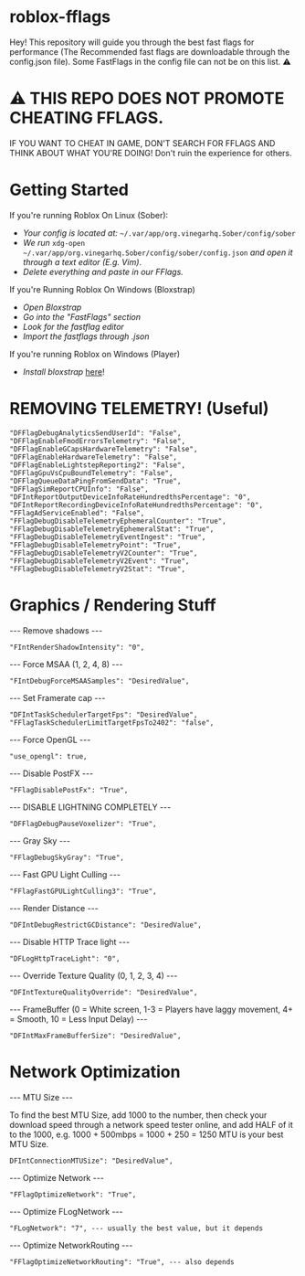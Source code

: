 # roblox-fflags

Hey! This repository will guide you through the best fast flags for performance (The Recommended fast flags are downloadable through the config.json file). Some FastFlags in the config file can not be on this list. ⚠️

# ⚠️ THIS REPO DOES NOT PROMOTE CHEATING FFLAGS. 
IF YOU WANT TO CHEAT IN GAME, DON'T SEARCH FOR FFLAGS AND THINK ABOUT WHAT YOU'RE DOING! Don't ruin the experience for others.

# Getting Started
If you're running Roblox On Linux (Sober):

- *Your config is located at:* ```~/.var/app/org.vinegarhq.Sober/config/sober```
- *We run* ```xdg-open ~/.var/app/org.vinegarhq.Sober/config/sober/config.json``` *and open it through a text editor (E.g. Vim)*.
- *Delete everything and paste in our FFlags.*

If you're Running Roblox On Windows (Bloxstrap)

- *Open Bloxstrap*
- *Go into the "FastFlags" section*
- *Look for the fastflag editor*
- *Import the fastflags through .json*

If you're running Roblox on Windows (Player)

- *Install bloxstrap* [here](https://github.com/bloxstraplabs/bloxstrap)!

# REMOVING TELEMETRY! (Useful)

```
"DFFlagDebugAnalyticsSendUserId": "False",
"DFFlagEnableFmodErrorsTelemetry": "False",
"DFFlagEnableGCapsHardwareTelemetry": "False",
"DFFlagEnableHardwareTelemetry": "False",
"DFFlagEnableLightstepReporting2": "False",
"DFFlagGpuVsCpuBoundTelemetry": "False",
"DFFlagQueueDataPingFromSendData": "True",
"DFFlagSimReportCPUInfo": "False",
"DFIntReportOutputDeviceInfoRateHundredthsPercentage": "0",
"DFIntReportRecordingDeviceInfoRateHundredthsPercentage": "0",
"FFlagAdServiceEnabled": "False",
"FFlagDebugDisableTelemetryEphemeralCounter": "True",
"FFlagDebugDisableTelemetryEphemeralStat": "True",
"FFlagDebugDisableTelemetryEventIngest": "True",
"FFlagDebugDisableTelemetryPoint": "True",
"FFlagDebugDisableTelemetryV2Counter": "True",
"FFlagDebugDisableTelemetryV2Event": "True",
"FFlagDebugDisableTelemetryV2Stat": "True",
```
# Graphics / Rendering Stuff
--- Remove shadows ---

```
"FIntRenderShadowIntensity": "0",
```

--- Force MSAA (1, 2, 4, 8) ---

```
"FIntDebugForceMSAASamples": "DesiredValue",
```

--- Set Framerate cap ---

```
"DFIntTaskSchedulerTargetFps": "DesiredValue",
"FFlagTaskSchedulerLimitTargetFpsTo2402": "false",
```

--- Force OpenGL ---

```
"use_opengl": true,
```

--- Disable PostFX ---

```
"FFlagDisablePostFx": "True",
```

--- DISABLE LIGHTNING COMPLETELY ---

```
"DFFlagDebugPauseVoxelizer": "True",
```

--- Gray Sky ---

```
"FFlagDebugSkyGray": "True",
```

--- Fast GPU Light Culling ---

```
"FFlagFastGPULightCulling3": "True",
```

--- Render Distance ---

```
"DFIntDebugRestrictGCDistance": "DesiredValue",
```

--- Disable HTTP Trace light ---

```
"DFLogHttpTraceLight": "0",
```

--- Override Texture Quality (0, 1, 2, 3, 4) --- 

```
"DFIntTextureQualityOverride": "DesiredValue",
```

--- FrameBuffer (0 = White screen, 1-3 = Players have laggy movement, 4+ = Smooth, 10 = Less Input Delay) ---

```
"DFIntMaxFrameBufferSize": "DesiredValue",
```

# Network Optimization

--- MTU Size ---

To find the best MTU Size, add 1000 to the number, then check your download speed through a network speed tester online, and add HALF of it to the 1000, e.g. 1000 + 500mbps = 1000 + 250 = 1250 MTU is your best MTU Size.

```
DFIntConnectionMTUSize": "DesiredValue",
```

--- Optimize Network ---

```
"FFlagOptimizeNetwork": "True",
```

--- Optimize FLogNetwork ---

```
"FLogNetwork": "7", --- usually the best value, but it depends
```

--- Optimize NetworkRouting ---

```
"FFlagOptimizeNetworkRouting": "True", --- also depends
```

